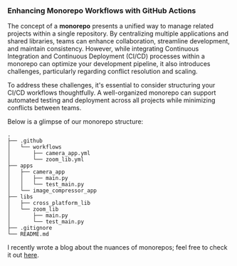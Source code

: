 ### Enhancing Monorepo Workflows with GitHub Actions

The concept of a **monorepo** presents a unified way to manage related projects within a single repository. By centralizing multiple applications and shared libraries, teams can enhance collaboration, streamline development, and maintain consistency. However, while integrating Continuous Integration and Continuous Deployment (CI/CD) processes within a monorepo can optimize your development pipeline, it also introduces challenges, particularly regarding conflict resolution and scaling.

To address these challenges, it's essential to consider structuring your CI/CD workflows thoughtfully. A well-organized monorepo can support automated testing and deployment across all projects while minimizing conflicts between teams.

Below is a glimpse of our monorepo structure:

```
.
├── .github
│   └── workflows
│       ├── camera_app.yml
│       └── zoom_lib.yml
├── apps
│   ├── camera_app
│   │   ├── main.py
│   │   └── test_main.py
│   └── image_compressor_app
├── libs
│   ├── cross_platform_lib
│   └── zoom_lib
│       ├── main.py
│       └── test_main.py
├── .gitignore
└── README.md
```

I recently wrote a blog about the nuances of monorepos; feel free to check it out [here](#).
